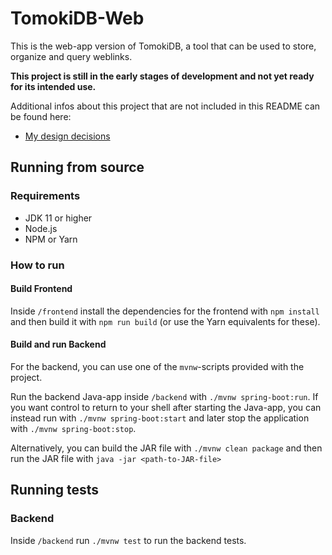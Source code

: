 # TomokiDB-Web

This is the web-app version of TomokiDB, a tool that can be used to store, organize and query weblinks.

**This project is still in the early stages of development and not yet ready for its intended use.**

Additional infos about this project that are not included in this README can be found here:

- [My design decisions](DesignDecisions.md)

## Running from source

### Requirements

- JDK 11 or higher
- Node.js
- NPM or Yarn

### How to run

#### Build Frontend
Inside `/frontend` install the dependencies for the frontend with `npm install`
and then build it with `npm run build` (or use the Yarn equivalents for these).

#### Build and run Backend
For the backend, you can use one of the `mvnw`-scripts provided with the project.

Run the backend Java-app inside `/backend` with `./mvnw spring-boot:run`.
If you want control to return to your shell after starting the Java-app, you can instead run with `./mvnw spring-boot:start` and later stop the application with `./mvnw spring-boot:stop`.

Alternatively, you can build the JAR file with `./mvnw clean package` and then run the JAR file with `java -jar <path-to-JAR-file>`

## Running tests

### Backend

Inside `/backend` run `./mvnw test` to run the backend tests.
